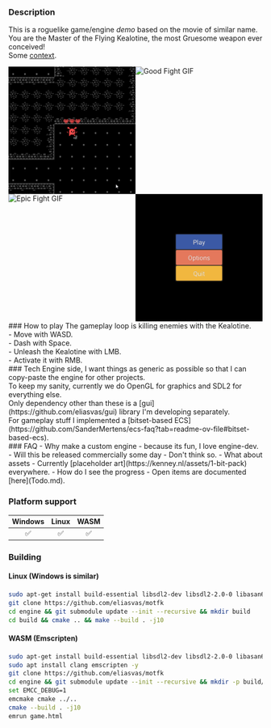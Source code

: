 ### Description
This is a roguelike game/engine *demo* based on the movie of similar name. </br>
You are the Master of the Flying Kealotine, the most Gruesome weapon ever conceived! </br>
Some [context](https://www.youtube.com/watch?v=RmdP1qTjGZY). </br>
<div style="display: grid; grid-template-columns: repeat(2, 1fr); gap: 0px;">
  <img src="gifs/dash_die.gif" alt="Dash Die GIF" width="100%">
  <img src="gifs/good_fight.gif" alt="Good Fight GIF" width="100%">
  <img src="gifs/epic_fight.gif" alt="Epic Fight GIF" width="100%">
  <img src="gifs/menu.gif" alt="Menu GIF" width="100%">
</div>
### How to play
The gameplay loop is killing enemies with the Kealotine. </br>
- Move with WASD. </br>
- Dash with Space. </br>
- Unleash the Kealotine with LMB. </br>
- Activate it with RMB. </br>
### Tech
Engine side, I want things as generic as possible so that I can copy-paste the engine for other projects. </br>
To keep my sanity, currently we do OpenGL for graphics and SDL2 for everything else. </br>
Only dependency other than these is a [gui](https://github.com/eliasvas/gui) library I'm developing separately. </br>
For gameplay stuff I implemented a [bitset-based ECS](https://github.com/SanderMertens/ecs-faq?tab=readme-ov-file#bitset-based-ecs). </br>
### FAQ
- Why make a custom engine
    - because its fun, I love engine-dev.
- Will this be released commercially some day
    - Don't think so.
- What about assets
    - Currently [placeholder art](https://kenney.nl/assets/1-bit-pack) everywhere.
- How do I see the progress
    - Open items are documented [here](Todo.md).


### Platform support
| Windows  | Linux | WASM |
| :-------------: | :-------------: | :-------------: |
| ✅ | ✅ | ✅ |

### Building
#### Linux (Windows is similar)
```sh
sudo apt-get install build-essential libsdl2-dev libsdl2-2.0-0 libasan6 libgles2-mesa-dev -y
git clone https://github.com/eliasvas/motfk
cd engine && git submodule update --init --recursive && mkdir build
cd build && cmake .. && make --build . -j10
```
#### WASM (Emscripten)
```sh
sudo apt-get install build-essential libsdl2-dev libsdl2-2.0-0 libasan6 libgles2-mesa-dev -y
sudo apt install clang emscripten -y
git clone https://github.com/eliasvas/motfk
cd engine && git submodule update --init --recursive && mkdir -p build/web
set EMCC_DEBUG=1
emcmake cmake ../..
cmake --build . -j10
emrun game.html
```